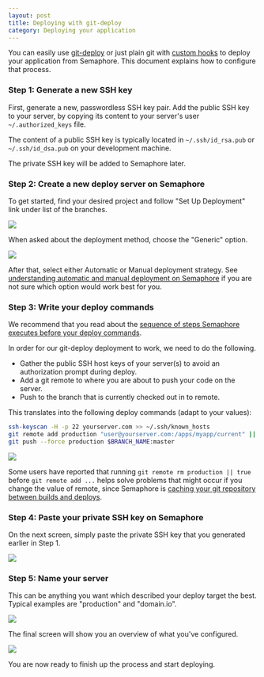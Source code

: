 ```yaml
---
layout: post
title: Deploying with git-deploy
category: Deploying your application
---
```


You can easily use [git-deploy](https://github.com/mislav/git-deploy) or just
plain git with [custom
hooks](http://git-scm.com/book/en/Customizing-Git-Git-Hooks) to deploy your
application from Semaphore. This document explains how to configure that
process.

### Step 1: Generate a new SSH key

First, generate a new, passwordless SSH key pair. Add the public SSH key to your
server, by copying its content to your server's user `~/.authorized_keys` file.

The content of a public SSH key is typically located in `~/.ssh/id_rsa.pub` or
`~/.ssh/id_dsa.pub` on your development machine.

The private SSH key will be added to Semaphore later.

### Step 2: Create a new deploy server on Semaphore

To get started, find your desired project and follow "Set Up Deployment" link
under list of the branches.

<img src="/docs/assets/img/deploying-with-git-deploy/set-up-deployment.png" class="img-responsive">

When asked about the deployment method, choose the "Generic" option.

<img src="/docs/assets/img/deployment-method.png" class="img-responsive">

After that, select either Automatic or Manual deployment strategy. See
[understanding automatic and manual deployment on
Semaphore](/docs/understanding-automatic-and-manual-deployment.html) if you are
not sure which option would work best for you.

### Step 3: Write your deploy commands

We recommend that you read about the [sequence of steps Semaphore executes
before your deploy commands](/docs/deploy-sequence.html).

In order for our git-deploy deployment to work, we need to do the following.

- Gather the public SSH host keys of your server(s) to avoid an authorization
prompt during deploy.
- Add a git remote to where you are about to push your code on the server.
- Push to the branch that is currently checked out in to remote.

This translates into the following deploy commands (adapt to your values):

```bash
ssh-keyscan -H -p 22 yourserver.com >> ~/.ssh/known_hosts
git remote add production "user@yourserver.com:/apps/myapp/current" || true
git push --force production $BRANCH_NAME:master
```

<img src="/docs/assets/img/deploying-with-git-deploy/git-deploy-commands.png" class="img-responsive">

Some users have reported that running `git remote rm production || true` before
`git remote add ...` helps solve problems that might occur if you change the
value of remote, since Semaphore is [caching your git repository between builds
and deploys](/docs/caching-between-builds.html).

### Step 4: Paste your private SSH key on Semaphore

On the next screen, simply paste the private SSH key that you generated earlier
in Step 1.

<img src="/docs/assets/img/deploying-with-git-deploy/ssh-private-key.png" class="img-responsive">

### Step 5: Name your server

This can be anything you want which described your deploy target the best.
Typical examples are "production" and "domain.io".

<img src="/docs/assets/img/deploying-with-git-deploy/server-name.png" class="img-responsive">

The final screen will show you an overview of what you've configured.

<img src="/docs/assets/img/deploying-with-git-deploy/server-overview.png" class="img-responsive">

You are now ready to finish up the process and start deploying.
